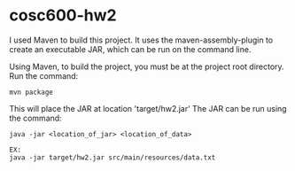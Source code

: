 # cosc600-hw2
I used Maven to build this project. It uses the maven-assembly-plugin to create an executable JAR, which can be run on the command line.

Using Maven, to build the project, you must be at the project root directory. Run the command:

`mvn package`

This will place the JAR at location 'target/hw2.jar' The JAR can be run using the command:

```
java -jar <location_of_jar> <location_of_data>

EX:
java -jar target/hw2.jar src/main/resources/data.txt
```
